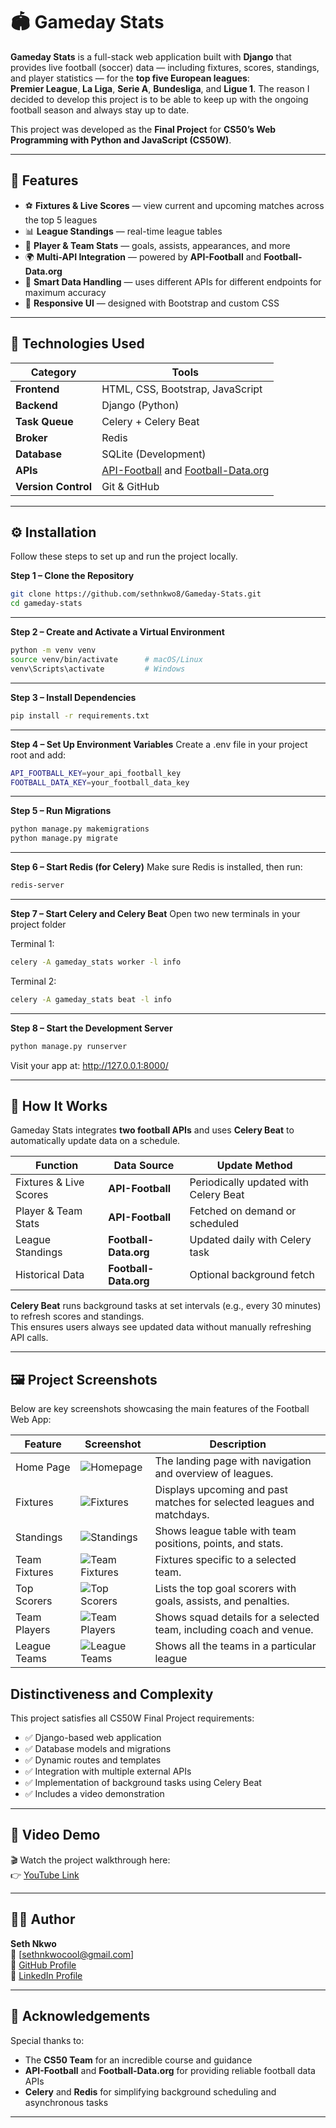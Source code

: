 # 🏟️ Gameday Stats

**Gameday Stats** is a full-stack web application built with **Django** that provides live football (soccer) data — including fixtures, scores, standings, and player statistics — for the **top five European leagues**:  
**Premier League**, **La Liga**, **Serie A**, **Bundesliga**, and **Ligue 1**. The reason I decided to develop this project is to be able to keep up with the ongoing football season and always stay up to date.

This project was developed as the **Final Project** for **CS50’s Web Programming with Python and JavaScript (CS50W)**.

---

## 🚀 Features

- ⚽ **Fixtures & Live Scores** — view current and upcoming matches across the top 5 leagues  
- 📊 **League Standings** — real-time league tables  
- 👤 **Player & Team Stats** — goals, assists, appearances, and more  
- 🌍 **Multi-API Integration** — powered by **API-Football** and **Football-Data.org**  
- 🧠 **Smart Data Handling** — uses different APIs for different endpoints for maximum accuracy  
- 🌙 **Responsive UI** — designed with Bootstrap and custom CSS  

---

## 🧰 Technologies Used

| Category | Tools |
|-----------|--------|
| **Frontend** | HTML, CSS, Bootstrap, JavaScript |
| **Backend** | Django (Python) |
| **Task Queue** | Celery + Celery Beat |
| **Broker** | Redis |
| **Database** | SQLite (Development) |
| **APIs** | [API-Football](https://www.api-football.com/) and [Football-Data.org](https://www.football-data.org/) |
| **Version Control** | Git & GitHub |

---

## ⚙️ Installation

Follow these steps to set up and run the project locally.

**Step 1 – Clone the Repository**
```bash
git clone https://github.com/sethnkwo8/Gameday-Stats.git
cd gameday-stats
```

---

**Step 2 – Create and Activate a Virtual Environment**
```bash
python -m venv venv
source venv/bin/activate      # macOS/Linux
venv\Scripts\activate         # Windows
```

---

**Step 3 – Install Dependencies**
```bash
pip install -r requirements.txt        
```

---

**Step 4 – Set Up Environment Variables**
Create a .env file in your project root and add:
```bash
API_FOOTBALL_KEY=your_api_football_key
FOOTBALL_DATA_KEY=your_football_data_key
```

---

**Step 5 – Run Migrations**
```bash
python manage.py makemigrations
python manage.py migrate
```

---

**Step 6 – Start Redis (for Celery)**
Make sure Redis is installed, then run:
```bash
redis-server    
```

---

**Step 7 – Start Celery and Celery Beat**
Open two new terminals in your project folder 

Terminal 1:
```bash
celery -A gameday_stats worker -l info
```

Terminal 2:
```bash
celery -A gameday_stats beat -l info
```

---

**Step 8 – Start the Development Server**
```bash
python manage.py runserver
```
Visit your app at:
http://127.0.0.1:8000/

---

## 🧠 How It Works

Gameday Stats integrates **two football APIs** and uses **Celery Beat** to automatically update data on a schedule.

| Function | Data Source | Update Method |
|-----------|--------------|----------------|
| Fixtures & Live Scores | **API-Football** | Periodically updated with Celery Beat |
| Player & Team Stats | **API-Football** | Fetched on demand or scheduled |
| League Standings | **Football-Data.org** | Updated daily with Celery task |
| Historical Data | **Football-Data.org** | Optional background fetch |

**Celery Beat** runs background tasks at set intervals (e.g., every 30 minutes) to refresh scores and standings.  
This ensures users always see updated data without manually refreshing API calls.  

---

## 🖼️ Project Screenshots

Below are key screenshots showcasing the main features of the Football Web App:

| Feature | Screenshot | Description |
|---------|------------|-------------|
| Home Page | ![Homepage](screenshots/Homepage.png) | The landing page with navigation and overview of leagues. |
| Fixtures | ![Fixtures](screenshots/Matches_Section.png) | Displays upcoming and past matches for selected leagues and matchdays. |
| Standings | ![Standings](screenshots/Standings_Section.png) | Shows league table with team positions, points, and stats. |
| Team Fixtures | ![Team Fixtures](screenshots/Team_Matches.png) | Fixtures specific to a selected team. |
| Top Scorers | ![Top Scorers](screenshots/Top_Scorers_Section.png) | Lists the top goal scorers with goals, assists, and penalties. |
| Team Players | ![Team Players](screenshots/Team_players.png) | Shows squad details for a selected team, including coach and venue. |
| League Teams | ![League Teams](screenshots/Teams_Section.png) | Shows all the teams in a particular league |

## Distinctiveness and Complexity

This project satisfies all CS50W Final Project requirements:

- ✅ Django-based web application  
- ✅ Database models and migrations  
- ✅ Dynamic routes and templates  
- ✅ Integration with multiple external APIs  
- ✅ Implementation of background tasks using Celery Beat  
- ✅ Includes a video demonstration  

---

## 🎥 Video Demo

🎬 Watch the project walkthrough here:  
👉 [YouTube Link](https://youtu.be/bofClOn7viM) 

---

## 👨‍💻 Author

**Seth Nkwo**  
📧 [sethnkwocool@gmail.com]  
🔗 [GitHub Profile](https://github.com/sethnkwo8)  
🔗 [LinkedIn Profile](https://www.linkedin.com/in/seth-nkwo/)  

---

## 🏁 Acknowledgements

Special thanks to:
- The **CS50 Team** for an incredible course and guidance  
- **API-Football** and **Football-Data.org** for providing reliable football data APIs  
- **Celery** and **Redis** for simplifying background scheduling and asynchronous tasks  

---



